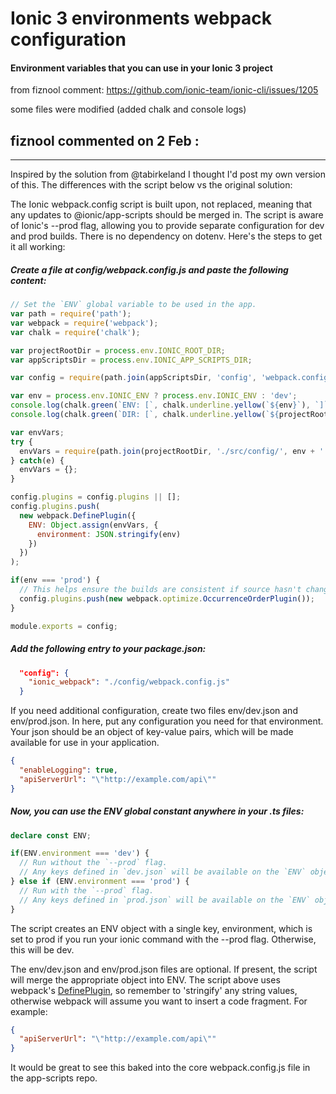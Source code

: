 # Ionic 3 environments webpack configuration
#### Environment variables that you can use in your Ionic 3 project

from fiznool comment: https://github.com/ionic-team/ionic-cli/issues/1205

some files were modified (added chalk and console logs)

## fiznool commented on 2 Feb :
---

Inspired by the solution from @tabirkeland I thought I'd post my own version of this. The differences with the script below vs the original solution:

The Ionic webpack.config script is built upon, not replaced, meaning that any updates to @ionic/app-scripts should be merged in.
The script is aware of Ionic's --prod flag, allowing you to provide separate configuration for dev and prod builds.
There is no dependency on dotenv.
Here's the steps to get it all working:

##### Create a file at config/webpack.config.js and paste the following content:
```javascript
// Set the `ENV` global variable to be used in the app.
var path = require('path');
var webpack = require('webpack');
var chalk = require('chalk');

var projectRootDir = process.env.IONIC_ROOT_DIR;
var appScriptsDir = process.env.IONIC_APP_SCRIPTS_DIR;

var config = require(path.join(appScriptsDir, 'config', 'webpack.config.js'));

var env = process.env.IONIC_ENV ? process.env.IONIC_ENV : 'dev';
console.log(chalk.green(`ENV: [`, chalk.underline.yellow(`${env}`), `]`));
console.log(chalk.green(`DIR: [`, chalk.underline.yellow(`${projectRootDir}`), `]`));

var envVars;
try {
  envVars = require(path.join(projectRootDir, './src/config/', env + '.json'));
} catch(e) {
  envVars = {};
}

config.plugins = config.plugins || [];
config.plugins.push(
  new webpack.DefinePlugin({
    ENV: Object.assign(envVars, {
      environment: JSON.stringify(env)
    })
  })
);

if(env === 'prod') {
  // This helps ensure the builds are consistent if source hasn't changed:
  config.plugins.push(new webpack.optimize.OccurrenceOrderPlugin());
}

module.exports = config;
```

##### Add the following entry to your package.json:
```json
  "config": {
    "ionic_webpack": "./config/webpack.config.js"
  }
```
If you need additional configuration, create two files env/dev.json and env/prod.json. In here, put any configuration you need for that environment. Your json should be an object of key-value pairs, which will be made available for use in your application.
```json
{
  "enableLogging": true,
  "apiServerUrl": "\"http://example.com/api\""
}
```
##### Now, you can use the ENV global constant anywhere in your .ts files:
```typescript
declare const ENV;

if(ENV.environment === 'dev') {
  // Run without the `--prod` flag.
  // Any keys defined in `dev.json` will be available on the `ENV` object.
} else if (ENV.environment === 'prod') {
  // Run with the `--prod` flag.
  // Any keys defined in `prod.json` will be available on the `ENV` object.
}
```
The script creates an ENV object with a single key, environment, which is set to prod if you run your ionic command with the --prod flag. Otherwise, this will be dev.

The env/dev.json and env/prod.json files are optional. If present, the script will merge the appropriate object into ENV. The script above uses webpack's [DefinePlugin](https://webpack.github.io/docs/list-of-plugins.html#dependency-injection), so remember to 'stringify' any string values, otherwise webpack will assume you want to insert a code fragment. For example:
```json
{
  "apiServerUrl": "\"http://example.com/api\""
}
```
It would be great to see this baked into the core webpack.config.js file in the app-scripts repo.

